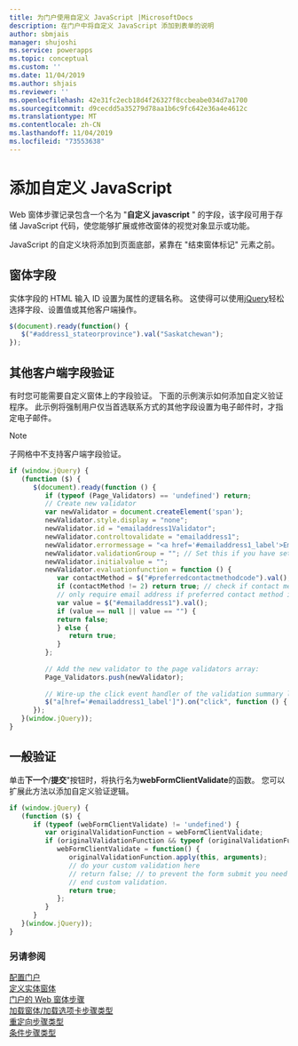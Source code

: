 ```yaml
---
title: 为门户使用自定义 JavaScript |MicrosoftDocs
description: 在门户中将自定义 JavaScript 添加到表单的说明
author: sbmjais
manager: shujoshi
ms.service: powerapps
ms.topic: conceptual
ms.custom: ''
ms.date: 11/04/2019
ms.author: shjais
ms.reviewer: ''
ms.openlocfilehash: 42e31fc2ecb18d4f26327f8ccbeabe034d7a1700
ms.sourcegitcommit: d9cecdd5a35279d78aa1b6c9fc642e36a4e4612c
ms.translationtype: MT
ms.contentlocale: zh-CN
ms.lasthandoff: 11/04/2019
ms.locfileid: "73553638"
---
```

# <a name="add-custom-javascript"></a>添加自定义 JavaScript

Web 窗体步骤记录包含一个名为 "**自定义 javascript** " 的字段，该字段可用于存储 JavaScript 代码，使您能够扩展或修改窗体的视觉对象显示或功能。

JavaScript 的自定义块将添加到页面底部，紧靠在 "结束窗体标记" 元素之前。

## <a name="form-fields"></a>窗体字段

实体字段的 HTML 输入 ID 设置为属性的逻辑名称。 这使得可以使用[jQuery](https://jquery.com/)轻松选择字段、设置值或其他客户端操作。  

```JavaScript
$(document).ready(function() {
   $("#address1_stateorprovince").val("Saskatchewan");
});
```

## <a name="additional-client-side-field-validation"></a>其他客户端字段验证
有时您可能需要自定义窗体上的字段验证。 下面的示例演示如何添加自定义验证程序。 此示例将强制用户仅当首选联系方式的其他字段设置为电子邮件时，才指定电子邮件。

> [!NOTE]
> 子网格中不支持客户端字段验证。

```JavaScript
if (window.jQuery) {
   (function ($) {
      $(document).ready(function () {
         if (typeof (Page_Validators) == 'undefined') return;
         // Create new validator
         var newValidator = document.createElement('span');
         newValidator.style.display = "none";
         newValidator.id = "emailaddress1Validator";
         newValidator.controltovalidate = "emailaddress1";
         newValidator.errormessage = "<a href='#emailaddress1_label'>Email is a required field.</a>";
         newValidator.validationGroup = ""; // Set this if you have set ValidationGroup on the form
         newValidator.initialvalue = "";
         newValidator.evaluationfunction = function () {
            var contactMethod = $("#preferredcontactmethodcode").val();
            if (contactMethod != 2) return true; // check if contact method is not 'Email'.
            // only require email address if preferred contact method is email.
            var value = $("#emailaddress1").val();
            if (value == null || value == "") {
            return false;
            } else {
               return true;
            }
         };
 
         // Add the new validator to the page validators array:
         Page_Validators.push(newValidator);
 
         // Wire-up the click event handler of the validation summary link
         $("a[href='#emailaddress1_label']").on("click", function () { scrollToAndFocus('emailaddress1_label','emailaddress1'); });
      });
   }(window.jQuery));
}
```

## <a name="general-validation"></a>一般验证

单击**下一个**/**提交**"按钮时，将执行名为**webFormClientValidate**的函数。 您可以扩展此方法以添加自定义验证逻辑。

```JavaScript
if (window.jQuery) {
   (function ($) {
      if (typeof (webFormClientValidate) != 'undefined') {
         var originalValidationFunction = webFormClientValidate;
         if (originalValidationFunction && typeof (originalValidationFunction) == "function") {
            webFormClientValidate = function() {
               originalValidationFunction.apply(this, arguments);
               // do your custom validation here
               // return false; // to prevent the form submit you need to return false
               // end custom validation.
               return true;
            };
         }
      }
   }(window.jQuery));
}
```
### <a name="see-also"></a>另请参阅

[配置门户](configure-portal.md)  
[定义实体窗体](entity-forms.md)  
[门户的 Web 窗体步骤](web-form-steps.md)  
[加载窗体/加载选项卡步骤类型](load-form-step.md)  
[重定向步骤类型](add-redirect-step.md)  
[条件步骤类型](add-conditional-step.md)

